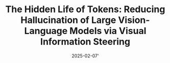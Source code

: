 ---
title: "The Hidden Life of Tokens: Reducing Hallucination of Large Vision-Language Models via Visual Information Steering"
collection: publications
permalink: /publication/2025-02-07-vista
tldr: "We examined how Large Vision-Language Models (LVLMs) process visual and textual information, discovering they gradually lose visual context during generation. Based on these insights, we developed VISTA, a training-free framework that reinforces visual information and leverages early layer activations to reduce hallucinations by approximately 40%. Our method outperforms existing approaches across multiple benchmarks and architectures, working with various decoding strategies without requiring extra supervision."
date: 2025-02-07'
venue: '<i>Forty-Second International Conference on Machine Learning (ICML),</i> 2025.'
paperurl: 'https://arxiv.org/abs/2502.03628'
codeurl: 'https://github.com/LzVv123456/VISTA'
img: '/images/publications/vista.png'
authors: "Zhuowei Li, <b>Haizhou Shi</b>, Yunhe Gao, Di Liu, Zhenting Wang, Yuxiao Chen, Ting Liu, Long Zhao, Hao Wang, and Dimitris N. Metaxas"
selected: true
---